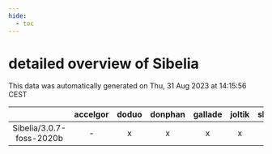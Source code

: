 ```yaml
---
hide:
  - toc
---
```


detailed overview of Sibelia
============================


This data was automatically generated on Thu, 31 Aug 2023 at 14:15:56 CEST  

| |accelgor|doduo|donphan|gallade|joltik|skitty|swalot|victini|
| :---: | :---: | :---: | :---: | :---: | :---: | :---: | :---: | :---: |
|Sibelia/3.0.7-foss-2020b|-|x|x|x|x|x|x|x|
